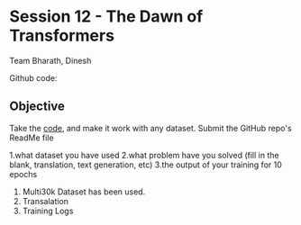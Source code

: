 
# Session 12 - The Dawn of Transformers


Team Bharath, Dinesh 

Github code: 

## Objective

Take the  [code](https://github.com/aladdinpersson/Machine-Learning-Collection/blob/a2ee9271b5280be6994660c7982d0f44c67c3b63/ML/Pytorch/more_advanced/transformer_from_scratch/transformer_from_scratch.py), and make it work with any dataset. Submit the GitHub repo's ReadMe file

1.what dataset you have used
2.what problem have you solved (fill in the blank, translation, text generation, etc)
3.the output of your training for 10 epochs




1. Multi30k Dataset has been used.
2. Transalation 
3. Training Logs


